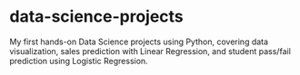 # data-science-projects
My first hands-on Data Science projects using Python, covering data visualization, sales prediction with Linear Regression, and student pass/fail prediction using Logistic Regression.
